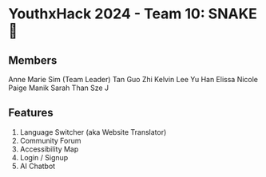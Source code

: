 # YouthxHack 2024 - Team 10: SNAKE 💚
## Members
Anne Marie Sim (Team Leader)
Tan Guo Zhi Kelvin
Lee Yu Han Elissa
Nicole Paige Manik
Sarah Than Sze J

## Features
1. Language Switcher (aka Website Translator)
2. Community Forum
3. Accessibility Map
4. Login / Signup
5. AI Chatbot
